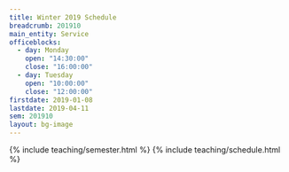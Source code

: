 ```yaml
---
title: Winter 2019 Schedule
breadcrumb: 201910
main_entity: Service
officeblocks:
  - day: Monday
    open: "14:30:00"
    close: "16:00:00"
  - day: Tuesday
    open: "10:00:00"
    close: "12:00:00"
firstdate: 2019-01-08
lastdate: 2019-04-11
sem: 201910
layout: bg-image
---
```

{% include teaching/semester.html %}
{% include teaching/schedule.html %}
